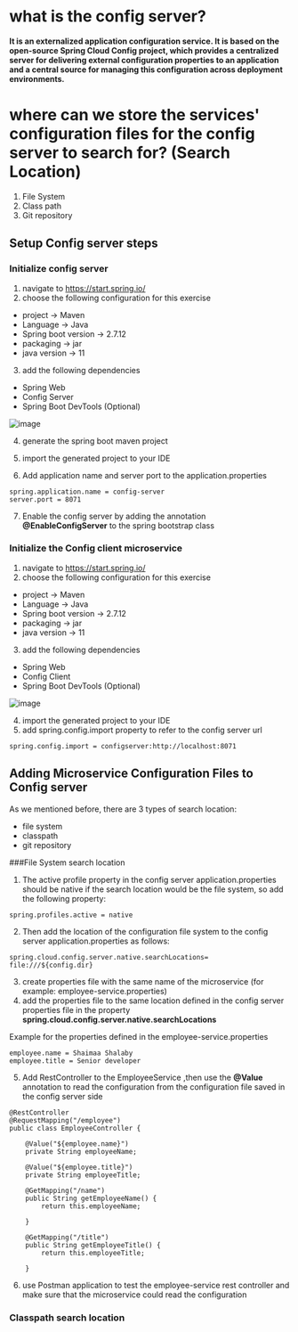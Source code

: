 # what is the config server?

**It is an externalized application configuration service. It is based on the open-source Spring Cloud Config project, which provides a centralized server for delivering external configuration properties to an application and a central source for managing this configuration across deployment environments.**

# where can we store the services' configuration files for the config server to search for? (Search Location)

1. File System
2. Class path
3. Git repository

## Setup Config server steps

### Initialize config server
1. navigate to https://start.spring.io/
2. choose the following configuration for this exercise
  - project -> Maven
  - Language -> Java 
  - Spring boot version -> 2.7.12
  - packaging -> jar
  - java version -> 11

3. add the following dependencies
  - Spring Web 
  - Config Server 
  - Spring Boot DevTools (Optional)

![image](https://github.com/shaimaa-hshalaby/Microservice-with-spring-cloud-guide/assets/3264417/f309b269-0896-433d-b8b3-6ffe239d7f08)

4. generate the spring boot maven project

5. import the generated project to your IDE

6. Add application name and server port to the application.properties

```
spring.application.name = config-server
server.port = 8071
```

7. Enable the config server by adding the annotation **@EnableConfigServer** to the spring bootstrap class

### Initialize the Config client microservice

1. navigate to https://start.spring.io/
2. choose the following configuration for this exercise
  - project -> Maven
  - Language -> Java 
  - Spring boot version -> 2.7.12
  - packaging -> jar
  - java version -> 11

3. add the following dependencies
  - Spring Web 
  - Config Client 
  - Spring Boot DevTools (Optional)

![image](https://github.com/shaimaa-hshalaby/Microservice-with-spring-cloud-guide/assets/3264417/e0a4eda4-e307-40bb-85af-2479546d97e6)

4. import the generated project to your IDE 
5. add spring.config.import property to refer to the config server url
```
spring.config.import = configserver:http://localhost:8071
```

## Adding Microservice Configuration Files to Config server
As we mentioned before, there are 3 types of search location:
- file system
- classpath
- git repository

###File System search location

1. The active profile property in the config server application.properties should be native if the search location would be the file system, so add the following property:

```
spring.profiles.active = native
```
2. Then add the location of the configuration file system to the config server application.properties as follows:

```
spring.cloud.config.server.native.searchLocations= file:///${config.dir}
```

3. create properties file with the same name of the microservice (for example: employee-service.properties)
4. add the properties file to the same location defined in the config server properties file in the property **spring.cloud.config.server.native.searchLocations**

Example for the properties defined in the employee-service.properties
```
employee.name = Shaimaa Shalaby
employee.title = Senior developer
```
5. Add RestController to the EmployeeService ,then use the **@Value** annotation to read the configuration from the configuration file saved in the config server side

```
@RestController
@RequestMapping("/employee")
public class EmployeeController {
	
	@Value("${employee.name}")
	private String employeeName;
	
	@Value("${employee.title}")
	private String employeeTitle;
	
	@GetMapping("/name")
	public String getEmployeeName() {
		return this.employeeName;
		
	}
	
	@GetMapping("/title")
	public String getEmployeeTitle() {
		return this.employeeTitle;
		
	}

```
6. use Postman application to test the employee-service rest controller and make sure that the microservice could read the configuration


### Classpath search location
  
